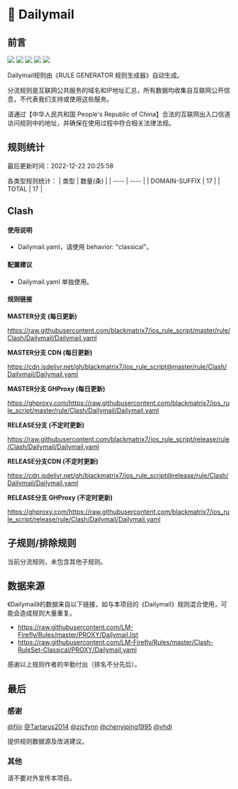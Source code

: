 # 🧸 Dailymail

## 前言

![](https://shields.io/badge/-移除重复规则-ff69b4) ![](https://shields.io/badge/-DOMAIN与DOMAIN--SUFFIX合并-green) ![](https://shields.io/badge/-DOMAIN--SUFFIX间合并-critical) ![](https://shields.io/badge/-DOMAIN--SUFFIX与DOMAIN--KEYWORD合并-blue) ![](https://shields.io/badge/-IP--CIDR(6)合并-blueviolet) 

Dailymail规则由《RULE GENERATOR 规则生成器》自动生成。

分流规则是互联网公共服务的域名和IP地址汇总，所有数据均收集自互联网公开信息，不代表我们支持或使用这些服务。

请通过【中华人民共和国 People's Republic of China】合法的互联网出入口信道访问规则中的地址，并确保在使用过程中符合相关法律法规。

## 规则统计

最后更新时间：2022-12-22 20:25:58

各类型规则统计：
| 类型 | 数量(条)  | 
| ---- | ----  |
| DOMAIN-SUFFIX | 17  | 
| TOTAL | 17  | 


## Clash 

#### 使用说明
- Dailymail.yaml，请使用 behavior: "classical"。

#### 配置建议
- Dailymail.yaml 单独使用。

#### 规则链接
**MASTER分支 (每日更新)**

https://raw.githubusercontent.com/blackmatrix7/ios_rule_script/master/rule/Clash/Dailymail/Dailymail.yaml

**MASTER分支 CDN (每日更新)**

https://cdn.jsdelivr.net/gh/blackmatrix7/ios_rule_script@master/rule/Clash/Dailymail/Dailymail.yaml

**MASTER分支 GHProxy (每日更新)**

https://ghproxy.com/https://raw.githubusercontent.com/blackmatrix7/ios_rule_script/master/rule/Clash/Dailymail/Dailymail.yaml

**RELEASE分支 (不定时更新)**

https://raw.githubusercontent.com/blackmatrix7/ios_rule_script/release/rule/Clash/Dailymail/Dailymail.yaml

**RELEASE分支CDN (不定时更新)**

https://cdn.jsdelivr.net/gh/blackmatrix7/ios_rule_script@release/rule/Clash/Dailymail/Dailymail.yaml

**RELEASE分支 GHProxy (不定时更新)**

https://ghproxy.com/https://raw.githubusercontent.com/blackmatrix7/ios_rule_script/release/rule/Clash/Dailymail/Dailymail.yaml

## 子规则/排除规则


当前分流规则，未包含其他子规则。

## 数据来源

《Dailymail》的数据来自以下链接，如与本项目的《Dailymail》规则混合使用，可能会造成规则大量重复。

- https://raw.githubusercontent.com/LM-Firefly/Rules/master/PROXY/Dailymail.list
- https://raw.githubusercontent.com/LM-Firefly/Rules/master/Clash-RuleSet-Classical/PROXY/Dailymail.yaml


感谢以上规则作者的辛勤付出（排名不分先后）。

## 最后

### 感谢

[@fiiir](https://github.com/fiiir) [@Tartarus2014](https://github.com/Tartarus2014) [@zjcfynn](https://github.com/zjcfynn) [@chenyiping1995](https://github.com/chenyiping1995) [@vhdj](https://github.com/vhdj)

提供规则数据源及改进建议。

### 其他

请不要对外宣传本项目。